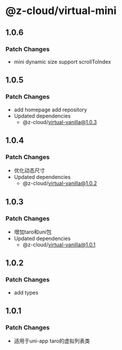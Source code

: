 # @z-cloud/virtual-mini

## 1.0.6

### Patch Changes

- mini dynamic size support scrollToIndex

## 1.0.5

### Patch Changes

- add homepage add repository
- Updated dependencies
  - @z-cloud/virtual-vanilla@1.0.3

## 1.0.4

### Patch Changes

- 优化动态尺寸
- Updated dependencies
  - @z-cloud/virtual-vanilla@1.0.2

## 1.0.3

### Patch Changes

- 增加taro和uni包
- Updated dependencies
  - @z-cloud/virtual-vanilla@1.0.1

## 1.0.2

### Patch Changes

- add types

## 1.0.1

### Patch Changes

- 适用于uni-app taro的虚拟列表类
